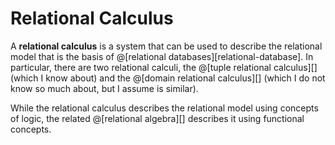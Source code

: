 # Relational Calculus

A __relational calculus__ is a system that can be used to describe the relational model
that is the basis of @[relational databases][relational-database]. In particular, there are 
two relational calculi, the @[tuple relational calculus][] (which I know about) and the
@[domain relational calculus][] (which I do not know so much about, but I assume is similar).

While the relational calculus describes the relational model using concepts of logic, the 
related @[relational algebra][] describes it using functional concepts.
